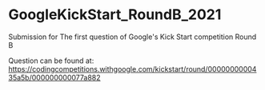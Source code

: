 # GoogleKickStart_RoundB_2021
Submission for The first question of Google's Kick Start competition Round B

Question can be found at:
https://codingcompetitions.withgoogle.com/kickstart/round/0000000000435a5b/000000000077a882
